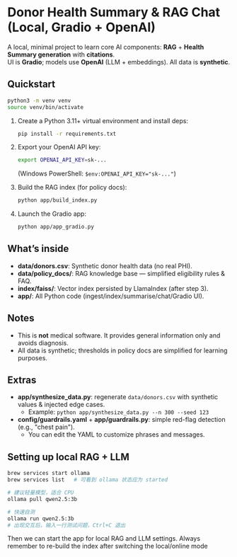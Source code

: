 # Donor Health Summary & RAG Chat (Local, Gradio + OpenAI)

A local, minimal project to learn core AI components: **RAG** + **Health Summary generation** with **citations**.  
UI is **Gradio**; models use **OpenAI** (LLM + embeddings). All data is **synthetic**.

## Quickstart
```bash
python3 -m venv venv
source venv/bin/activate
```
1. Create a Python 3.11+ virtual environment and install deps:
   ```bash
   pip install -r requirements.txt
   ```

2. Export your OpenAI API key:
   ```bash
   export OPENAI_API_KEY=sk-...
   ```
   (Windows PowerShell: `$env:OPENAI_API_KEY="sk-..."`)

3. Build the RAG index (for policy docs):
   ```bash
   python app/build_index.py
   ```

4. Launch the Gradio app:
   ```bash
   python app/app_gradio.py
   ```

## What’s inside
- **data/donors.csv**: Synthetic donor health data (no real PHI).
- **data/policy_docs/**: RAG knowledge base — simplified eligibility rules & FAQ.
- **index/faiss/**: Vector index persisted by LlamaIndex (after step 3).
- **app/**: All Python code (ingest/index/summarise/chat/Gradio UI).

## Notes
- This is **not** medical software. It provides general information only and avoids diagnosis.
- All data is synthetic; thresholds in policy docs are simplified for learning purposes.


## Extras
- **app/synthesize_data.py**: regenerate `data/donors.csv` with synthetic values & injected edge cases.
  - Example: `python app/synthesize_data.py --n 300 --seed 123`
- **config/guardrails.yaml** + **app/guardrails.py**: simple red-flag detection (e.g., "chest pain").
  - You can edit the YAML to customize phrases and messages.


## Setting up local RAG + LLM
```bash
brew services start ollama
brew services list   # 可看到 ollama 状态应为 started
```

```bash 
# 建议轻量模型，适合 CPU
ollama pull qwen2.5:3b
```

```bash
# 快速自测
ollama run qwen2.5:3b
# 出现交互后，输入一行测试问题，Ctrl+C 退出
```

Then we can start the app for local RAG and LLM settings. Always remember to re-build the index after switching the local/online mode 